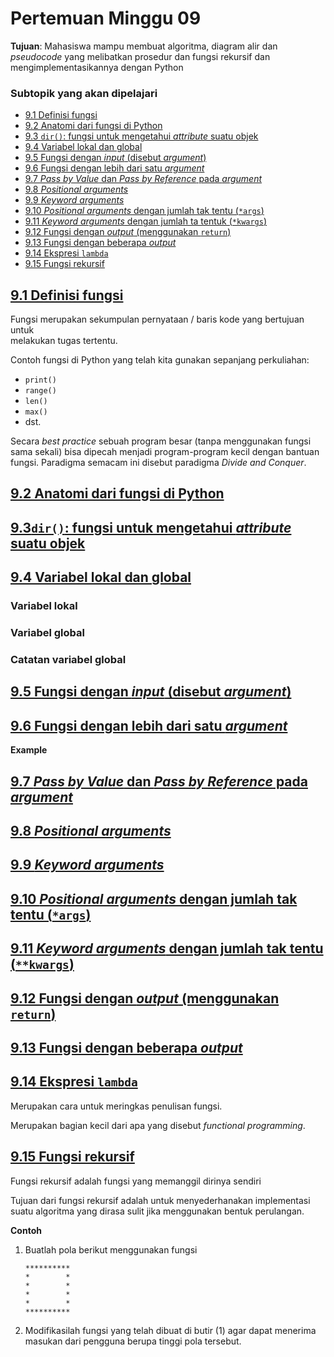 # Pertemuan Minggu 09

**Tujuan**: Mahasiswa mampu membuat algoritma, diagram alir dan _pseudocode_
yang melibatkan prosedur dan fungsi rekursif dan mengimplementasikannya
dengan Python

### Subtopik yang akan dipelajari
- [9.1 Definisi fungsi](#91-definisi-fungsi)
- [9.2 Anatomi dari fungsi di Python](#92-anatomi-dari-fungsi-di-python)
- [9.3 `dir()`: fungsi untuk mengetahui _attribute_ suatu objek](#93dir-fungsi-untuk-mengetahui-attribute-suatu-objek)
- [9.4 Variabel lokal dan global](#94-variabel-lokal-dan-global)
- [9.5 Fungsi dengan _input_ (disebut _argument_)](#95-fungsi-dengan-input-disebut-argument)
- [9.6 Fungsi dengan lebih dari satu _argument_](#96-fungsi-dengan-lebih-dari-satu-argument)
- [9.7 _Pass by Value_ dan _Pass by Reference_ pada _argument_](#97-pass-by-value-dan-pass-by-reference-pada-argument)
- [9.8 _Positional arguments_](#98-positional-arguments)
- [9.9 _Keyword arguments_](#99-keyword-arguments)
- [9.10 _Positional arguments_ dengan jumlah tak tentu (`*args`)](#910-positional-arguments-dengan-jumlah-tak-tentu-args)
- [9.11 _Keyword arguments_ dengan jumlah ta tentuk (`*kwargs`)](#911-keyword-arguments-dengan-jumlah-tak-tentu-kwargs)
- [9.12 Fungsi dengan _output_ (menggunakan `return`)](#912-fungsi-dengan-output-menggunakan-return)
- [9.13 Fungsi dengan beberapa _output_](#913-fungsi-dengan-beberapa-output)
- [9.14 Ekspresi `lambda`](#914-ekspresi-lambda)
- [9.15 Fungsi rekursif](#915-fungsi-rekursif)


## [9.1 Definisi fungsi](#subtopik-yang-akan-dipelajari)

Fungsi merupakan sekumpulan pernyataan / baris kode yang bertujuan untuk  
melakukan tugas tertentu.

Contoh fungsi di Python yang telah kita gunakan sepanjang perkuliahan:
- `print()`
- `range()`
- `len()`
- `max()`
- dst.

Secara _best practice_ sebuah program besar (tanpa menggunakan fungsi 
sama sekali) bisa dipecah menjadi program-program kecil dengan bantuan 
fungsi. Paradigma semacam ini disebut paradigma _Divide and Conquer_.

## [9.2 Anatomi dari fungsi di Python](#subtopik-yang-akan-dipelajari)

## [9.3`dir()`: fungsi untuk mengetahui _attribute_ suatu objek](#subtopik-yang-akan-dipelajari)

## [9.4 Variabel lokal dan global](#subtopik-yang-akan-dipelajari)

### Variabel lokal

### Variabel global

### Catatan variabel global

## [9.5 Fungsi dengan _input_ (disebut _argument_)](#subtopik-yang-akan-dipelajari)

## [9.6 Fungsi dengan lebih dari satu _argument_](#subtopik-yang-akan-dipelajari)

**Example**   

## [9.7 _Pass by Value_ dan _Pass by Reference_ pada _argument_](#subtopik-yang-akan-dipelajari)

## [9.8 _Positional arguments_](#subtopik-yang-akan-dipelajari)

## [9.9 _Keyword arguments_](#subtopik-yang-akan-dipelajari)

## [9.10 _Positional arguments_ dengan jumlah tak tentu (`*args`)](#subtopik-yang-akan-dipelajari)

## [9.11 _Keyword arguments_ dengan jumlah tak tentu (`**kwargs`)](#subtopik-yang-akan-dipelajari)

## [9.12 Fungsi dengan _output_ (menggunakan `return`)](#subtopik-yang-akan-dipelajari)

## [9.13 Fungsi dengan beberapa _output_](#subtopik-yang-akan-dipelajari)

## [9.14 Ekspresi `lambda`](#subtopik-yang-akan-dipelajari)

Merupakan cara untuk meringkas penulisan fungsi.

Merupakan bagian kecil dari apa yang disebut _functional programming_.

## [9.15 Fungsi rekursif](#subtopik-yang-akan-dipelajari)

Fungsi rekursif adalah fungsi yang memanggil dirinya sendiri

Tujuan dari fungsi rekursif adalah untuk menyederhanakan implementasi suatu
algoritma yang dirasa sulit jika menggunakan bentuk perulangan.


**Contoh**   
1. Buatlah pola berikut menggunakan fungsi
   ```
   **********
   *        *
   *        *
   *        *
   *        *
   **********
   ```

2. Modifikasilah fungsi yang telah dibuat di butir (1) agar dapat menerima 
   masukan dari pengguna berupa tinggi pola tersebut.









